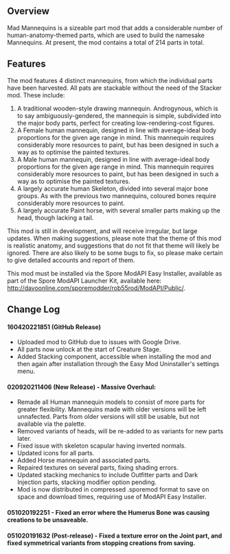 ## Overview
Mad Mannequins is a sizeable part mod that adds a considerable number of human-anatomy-themed parts, which are used to build the namesake Mannequins. At present, the mod contains a total of 214 parts in total.

## Features
The mod features 4 distinct mannequins, from which the individual parts have been harvested. All pats are stackable without the need of the Stacker mod. These include:

1. A traditional wooden-style drawing mannequin. Androgynous, which is to say ambiguously-gendered, the mannequin is simple, subdivided into the major body parts, perfect for creating low-rendering-cost figures.
2. A Female human mannequin, designed in line with average-ideal body proportions for the given age range in mind. This mannequin requires considerably more resources to paint, but has been designed in such a way as to optimise the painted textures. 
3. A Male human mannequin, designed in line with average-ideal body proportions for the given age range in mind. This mannequin requires considerably more resources to paint, but has been designed in such a way as to optimise the painted textures. 
4. A largely accurate human Skeleton, divided into several major bone groups. As with the previous two mannequins, coloured bones require considerably more resources to paint. 
5. A largely accurate Paint horse, with several smaller parts making up the head, though lacking a tail.

This mod is still in development, and will receive irregular, but large updates. When making suggestions, please note that the theme of this mod is realistic anatomy, and suggestions that do not fit that theme will likely be ignored. There are also likely to be some bugs to fix, so please make certain to give detailed accounts and report of them.

This mod must be installed via the Spore ModAPI Easy Installer, available as part of the Spore ModAPI Launcher Kit, available here: http://davoonline.com/sporemodder/rob55rod/ModAPI/Public/.

## Change Log
#### 160420221851 (GitHub Release)
- Uploaded mod to GitHub due to issues with Google Drive.
- All parts now unlock at the start of Creature Stage.
- Added Stacking component, accessible when installing the mod and then again after installation through the Easy Mod Uninstaller's settings menu.

#### 020920211406 (New Release) - Massive Overhaul:
- Remade all Human mannequin models to consist of more parts for greater flexibility. Mannequins made with older versions will be left unnafected. Parts from older versions will still be usable, but not available via the palette.
- Removed variants of heads, will be re-added to as variants for new parts later.
- Fixed issue with skeleton scapular having inverted normals.
- Updated icons for all parts.
- Added Horse mannequin and associated parts.
- Repaired textures on several parts, fixing shading errors.
- Updated stacking mechanics to include Outfitter parts and Dark Injection parts, stacking modifier option pending.
- Mod is now distributed in compressed .sporemod format to save on space and download times, requiring use of ModAPI Easy Installer.
#### 051020192251 - Fixed an error where the Humerus Bone was causing creations to be unsaveable.
#### 051020191632 (Post-release) - Fixed a texture error on the Joint part, and fixed symmetrical variants from stopping creations from saving.
